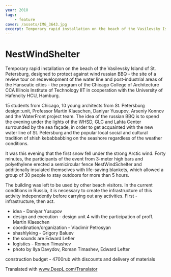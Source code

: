 ```yaml
---
year: 2018
tags:
    - feature
cover: /assets/IMG_3643.jpg
excerpt: Temporary rapid installation on the beach of the Vasilevsky Island of St. Petersburg is designed to protect from wind russian BBQ ---a review tour point for redevelopment of the water line and post-industrial areas of the Hanseatic cities - the program of the Chicago College of Architecture CCA Illinois Institute of Technology IIT in cooperation with the University of Hafencity HCU, Hamburg.
---
```


# NestWindShelter

Temporary rapid installation on the beach of the Vasilevsky Island of St. Petersburg, designed to protect against wind russian BBQ - the site of a review tour on redevelopment of the water line and post-industrial areas of the Hanseatic cities - the program of the Chicago College of Architecture CCA Illinois Institute of Technology IIT in cooperation with the University of Hafencity HCU, Hamburg. 

15 students from Chicago, 10 young architects from St. Petersburg design::unit, Professor Martin Klaeschen, Daniyar Yusupov, Arseniy Konnov and the WaterFront project team.
The idea of the russian BBQ is to spend the evening under the lights of the WHSD, GLC and Lahta Center surrounded by the sea façade, in order to get acquainted with the new water line of St. Petersburg and the popular local social and cultural tradition of shish kebabbabbing on the seashore regardless of the weather conditions. 

It was this evening that the first snow fell under the strong Arctic wind.
Forty minutes, the participants of the event from 3-meter high bars and polyethylene erected a semicircular fence NestWindSchelter and additionally insulated themselves with life-saving blankets, which allowed a group of 30 people to stay outdoors for more than 5 hours.

The building was left to be used by other beach visitors. In the current conditions in Russia, it is necessary to create the infrastructure of this activity independently before carrying out any activities. First - infrastructure, then act.

- idea - Daniyar Yusupov
- design and execution - design unit 4 with the participation of proff. Martin Klaeschen
- coordination/organization - Vladimir Petrosyan
- shashlyking - Grigory Baluev
- the sounds are Edward Lefler
- logistics - Roman Timashev
- photo by Ilya Davydov, Roman Timashev, Edward Lefter

construction budget - 4700rub with discounts and delivery of materials

Translated with www.DeepL.com/Translator
